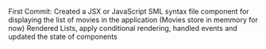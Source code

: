 First Commit:
Created a JSX or JavaScript SML syntax file component for displaying the list of movies in the application (Movies store in memmory for now)
Rendered Lists, apply conditional rendering, handled events and updated the state of components
